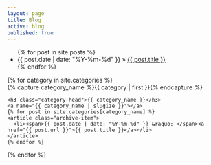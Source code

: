 ```yaml
---
layout: page
title: Blog
active: blog
published: true
---
```


<div>
<ul>
  	{% for post in site.posts %}
      <li><span>{{ post.date | date: "%Y-%m-%d" }} &raquo; </span><a href="{{ post.url }}">{{ post.title }}</a></li>
    {% endfor %}
</ul>
</div>

<div id="archives">
{% for category in site.categories %}
  <div class="archive-group">
    {% capture category_name %}{{ category | first }}{% endcapture %}
    <div id="#{{ category_name | slugize }}"></div>
    <p></p>

    <h3 class="category-head">{{ category_name }}</h3>
    <a name="{{ category_name | slugize }}"></a>
    {% for post in site.categories[category_name] %}
    <article class="archive-item">
      <li><span>{{ post.date | date: "%Y-%m-%d" }} &raquo; </span><a href="{{ post.url }}">{{ post.title }}</a></li>
    </article>
    {% endfor %}
  </div>
{% endfor %}
</div>